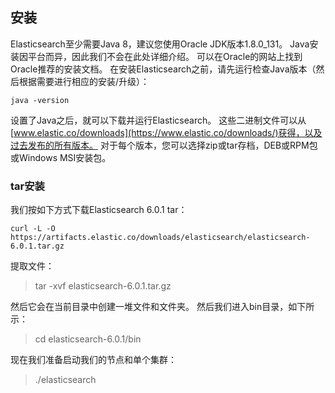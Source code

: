 ## 安装

Elasticsearch至少需要Java 8，建议您使用Oracle JDK版本1.8.0_131。
Java安装因平台而异，因此我们不会在此处详细介绍。 可以在Oracle的网站上找到Oracle推荐的安装文档。 
在安装Elasticsearch之前，请先运行检查Java版本（然后根据需要进行相应的安装/升级）：

`java -version`

设置了Java之后，就可以下载并运行Elasticsearch。 这些二进制文件可以从[www.elastic.co/downloads](https://www.elastic.co/downloads/)获得，以及过去发布的所有版本。 
对于每个版本，您可以选择zip或tar存档，DEB或RPM包或Windows MSI安装包。

### tar安装

我们按如下方式下载Elasticsearch 6.0.1 tar：

`curl -L -O https://artifacts.elastic.co/downloads/elasticsearch/elasticsearch-6.0.1.tar.gz`

提取文件：

> tar -xvf elasticsearch-6.0.1.tar.gz

然后它会在当前目录中创建一堆文件和文件夹。 然后我们进入bin目录，如下所示：

> cd elasticsearch-6.0.1/bin

现在我们准备启动我们的节点和单个集群：

> ./elasticsearch